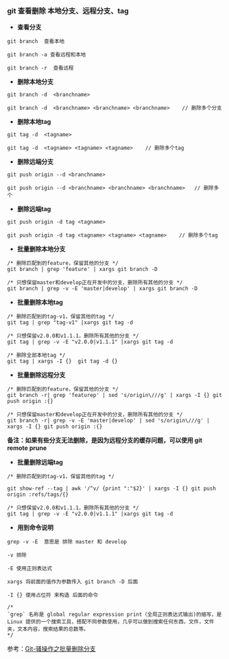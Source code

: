 ### git 查看删除 本地分支、远程分支、tag

- **查看分支**

```
git branch  查看本地

git branch -a 查看远程和本地

git branch -r  查看远程
```



- **删除本地分支**

```
git branch -d  <branchname>  

git branch -d  <branchname> <branchname> <branchname>    // 删除多个分支
```

- **删除本地tag**

```
git tag -d  <tagname> 

git tag -d  <tagname> <tagname> <tagname>    // 删除多个tag
```



- **删除远端分支**

```
git push origin --d <branchname>

git push origin --d <branchname> <branchname> <branchname>   // 删除多个
```

- **删除远端tag**

```
git push origin -d tag <tagname>

git push origin -d tag <tagname> <tagname> <tagname>    // 删除多个tag
```



- **批量删除本地分支**

```
/* 删除匹配到的feature，保留其他的分支 */
git branch | grep 'feature' | xargs git branch -D

/* 只想保留master和develop正在开发中的分支，删除所有其他的分支 */
git branch | grep -v -E 'master|develop' | xargs git branch -D 
```

- **批量删除本地tag**

```
/* 删除匹配到的tag-v1，保留其他的tag */
git tag | grep "tag-v1" |xargs git tag -d

/* 只想保留v2.0.0和v1.1.1，删除所有其他的分支 */
git tag | grep -v -E "v2.0.0|v1.1.1" |xargs git tag -d

/* 删除全部本地tag */
git tag | xargs -I {}  git tag -d {}   
```



- **批量删除远程分支**

```
/* 删除匹配到的feature，保留其他的分支 */
git branch -r| grep 'featurep' | sed 's/origin\///g' | xargs -I {} git push origin :{}

/* 只想保留master和develop正在开发中的分支，删除所有其他的分支 */
git branch -r| grep -v -E 'master|develop' | sed 's/origin\///g' | xargs -I {} git push origin :{}
```

 **备注：如果有些分支无法删除，是因为远程分支的缓存问题，可以使用 git remote prune**



- **批量删除远端tag**

```
/* 删除匹配到的tag-v1，保留其他的tag */

git show-ref --tag | awk '/^v/ {print ":"$2}' | xargs -I {} git push origin :refs/tags/{}

/* 只想保留v2.0.0和v1.1.1，删除所有其他的分支 */
git tag | grep -v -E "v2.0.0|v1.1.1" |xargs git tag -d
```



- **用到命令说明**

```
grep -v -E  意思是 排除 master 和 develop

-v 排除

-E 使用正则表达式

xargs 将前面的值作为参数传入 git branch -D 后面

-I {} 使用占位符 来构造 后面的命令

/*
`grep` 名称是 global regular expression print（全局正则表达式输出)的缩写，是Linux 提供的一个搜索工具，搭配不同参数使用，几乎可以做到搜索任何东西，文件，文件夹，文本内容，搜索结果的总数等。
*/
```

参考：[Git-骚操作之批量删除分支](https://blog.csdn.net/qq_32452623/article/details/86317091)

